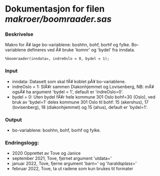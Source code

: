
# Dokumentasjon for filen *makroer/boomraader.sas*

### Beskrivelse

Makro for Ã¥ lage bo-variablene: boshhn, bohf, borhf og fylke.
Bo-variablene defineres ved Ã¥ bruke 'komnr' og 'bydel' fra inndata.

```
%boomraader(inndata=, indreOslo = 0, bydel = 1);
```

### Input 
- inndata: Datasett som skal fÃ¥ koblet pÃ¥ bo-variablene.
- indreOslo = 1: SlÃ¥r sammen Diakonhjemmet og Lovisenberg, NB: mÃ¥ ogsÃ¥ ha argument 'bydel = 1', default er 'indreOslo=0'.
- bydel = 0: Uten bydel fÃ¥r hele kommune 301 Oslo bohf=30 (Oslo), ved bruk av 'bydel=1' deles kommune 301 Oslo til bohf: 15 (akershus), 17 (lovisenberg), 18 (diakonhjemmet) og 15 (ahus), default er 'bydel=1'. 

### Output 
- bo-variablene: boshhn, bohf, borhf og fylke.

### Endringslogg:
- 2020 Opprettet av Tove og Janice
- september 2021, Tove, fjernet argument 'utdata='
- januar 2022, Tove, fjerne argument 'barn=' og 'haraldsplass='
- februar 2022, Tove, ta ut radene som kun brukes til formater

